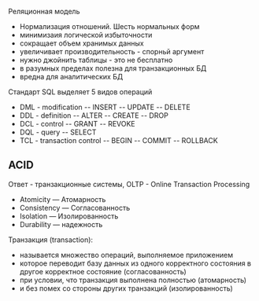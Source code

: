 Реляционная модель
- Нормализация отношений. Шесть нормальных форм
- минимизаия логической избыточности
- сокращает объем хранимых данных
- увеличивает производительность - спорньй аргумент
- нужно джойнить таблицы - это не бесплатно
- в разумных пределах полезна для транзакционных БД
- вредна для аналитических БД

Стандарт SQL выделяет 5 видов операций
- DML - modification
-- INSERT
-- UPDATE
-- DELETE
- DDL - definition
-- ALTER
-- CREATE
-- DROP
- DCL - control
-- GRANT
-- REVOKE
- DQL - query
-- SELECT
- TCL - transaction control
-- BEGIN
-- COMMIT
-- ROLLBACK

  
## ACID
Ответ - транзакционные системы, OLTP - Online Transaction Processing
- Atomicity — Атомарность
- Consistency — Согласованность
- Isolation — Изолированность
- Durability — надежность

Транзакция (transaction):
- называется множество операций, выполняемое приложением
- которое переводит базу данных из одного корректного состояния в
другое корректное состояние (согласованность)
- при условии, что транзакция выполнена полностью (атомарность)
- и без помех со стороны других транзакций (изолированность)
